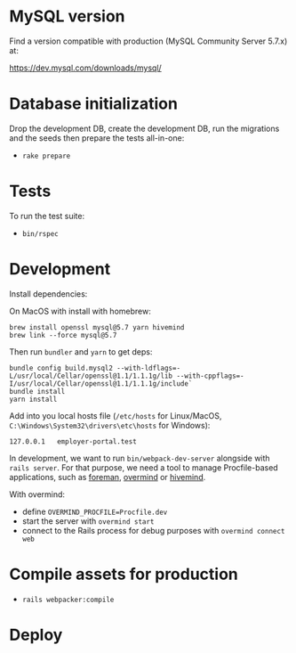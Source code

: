 # MySQL version

Find a version compatible with production (MySQL Community Server 5.7.x) at:

https://dev.mysql.com/downloads/mysql/

# Database initialization

Drop the development DB, create the development DB, run the migrations and the seeds then prepare the tests all-in-one:

- `rake prepare`

# Tests

To run the test suite:

- `bin/rspec`

# Development

Install dependencies:

On MacOS with install with homebrew:

```
brew install openssl mysql@5.7 yarn hivemind
brew link --force mysql@5.7
```

Then run `bundler` and `yarn` to get deps:

```
bundle config build.mysql2 --with-ldflags=-L/usr/local/Cellar/openssl@1.1/1.1.1g/lib --with-cppflags=-I/usr/local/Cellar/openssl@1.1/1.1.1g/include`
bundle install
yarn install
```

Add into you local hosts file (`/etc/hosts` for Linux/MacOS, `C:\Windows\System32\drivers\etc\hosts` for Windows):

```
127.0.0.1   employer-portal.test
```

In development, we want to run `bin/webpack-dev-server` alongside with `rails server`. For that purpose, we need a tool to manage Procfile-based applications, such as [foreman](https://github.com/ddollar/foreman), [overmind](https://github.com/DarthSim/overmind) or [hivemind](https://github.com/DarthSim/hivemind).

With overmind:

- define `OVERMIND_PROCFILE=Procfile.dev`
- start the server with `overmind start`
- connect to the Rails process for debug purposes with `overmind connect web`

# Compile assets for production

- `rails webpacker:compile`

# Deploy

